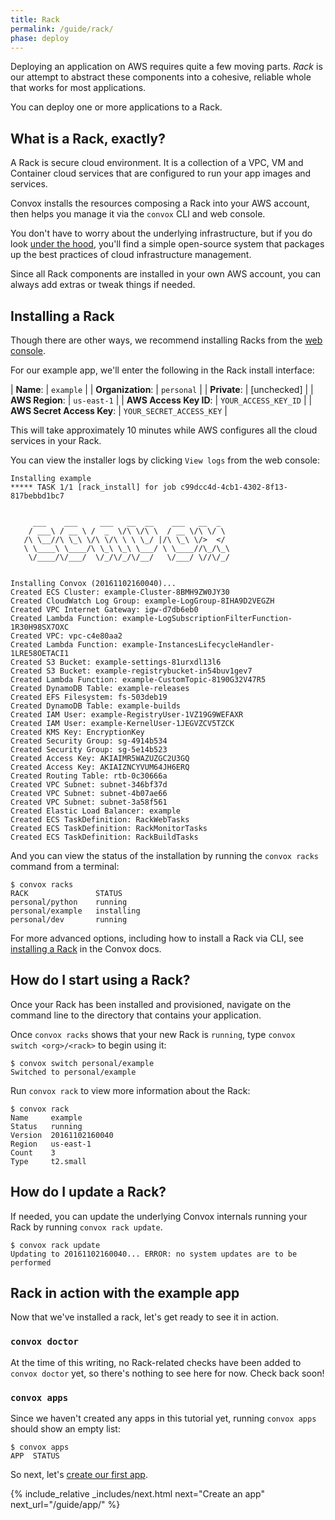 ```yaml
---
title: Rack
permalink: /guide/rack/
phase: deploy
---
```


Deploying an application on AWS requires quite a few moving parts. _Rack_ is our attempt to abstract these components into a cohesive, reliable whole that works for most applications.

You can deploy one or more applications to a Rack.

## What is a Rack, exactly?

A Rack is secure cloud environment. It is a collection of a VPC, VM and Container cloud services that are configured to run your app images and services.

Convox installs the resources composing a Rack into your AWS account, then helps you manage it via the `convox` CLI and web console.

You don't have to worry about the underlying infrastructure, but if you do look [under the hood](/docs/rack/), you'll find a simple open-source system that packages up the best practices of cloud infrastructure management.

Since all Rack components are installed in your own AWS account, you can always add extras or tweak things if needed.

## Installing a Rack

Though there are other ways, we recommend installing Racks from the [web console](https://console.convox.com/).

For our example app, we'll enter the following in the Rack install interface:

| **Name**: | `example` |
| **Organization**: | `personal` |
| **Private**: | [unchecked] |
| **AWS Region**: | `us-east-1` |
| **AWS Access Key ID**: | `YOUR_ACCESS_KEY_ID` |
| **AWS Secret Access Key**: | `YOUR_SECRET_ACCESS_KEY` |

This will take approximately 10 minutes while AWS configures all the cloud services in your Rack.

You can view the installer logs by clicking `View logs` from the web console:

```
Installing example
***** TASK 1/1 [rack_install] for job c99dcc4d-4cb1-4302-8f13-817bebbd1bc7


     ___    ___     ___   __  __    ___   __  _
    / ___\ / __ \ /  _  \/\ \/\ \  / __ \/\ \/ \
   /\ \__//\ \_\ \/\ \/\ \ \ \_/ |/\ \_\ \/>  </
   \ \____\ \____/\ \_\ \_\ \___/ \ \____//\_/\_\
    \/____/\/___/  \/_/\/_/\/__/   \/___/ \//\/_/


Installing Convox (20161102160040)...
Created ECS Cluster: example-Cluster-8BMH9ZW0JY30
Created CloudWatch Log Group: example-LogGroup-8IHA9D2VEGZH
Created VPC Internet Gateway: igw-d7db6eb0
Created Lambda Function: example-LogSubscriptionFilterFunction-1R30H98SX7OXC
Created VPC: vpc-c4e80aa2
Created Lambda Function: example-InstancesLifecycleHandler-1LRE58OETACI1
Created S3 Bucket: example-settings-81urxdl13l6
Created S3 Bucket: example-registrybucket-in54buv1gev7
Created Lambda Function: example-CustomTopic-8190G32V47R5
Created DynamoDB Table: example-releases
Created EFS Filesystem: fs-503deb19
Created DynamoDB Table: example-builds
Created IAM User: example-RegistryUser-1VZ19G9WEFAXR
Created IAM User: example-KernelUser-1JEGVZCV5TZCK
Created KMS Key: EncryptionKey
Created Security Group: sg-4914b534
Created Security Group: sg-5e14b523
Created Access Key: AKIAIMR5WAZUZGC2U3GQ
Created Access Key: AKIAIZNCYVUM64JH6ERQ
Created Routing Table: rtb-0c30666a
Created VPC Subnet: subnet-346bf37d
Created VPC Subnet: subnet-4b07ae66
Created VPC Subnet: subnet-3a58f561
Created Elastic Load Balancer: example
Created ECS TaskDefinition: RackWebTasks
Created ECS TaskDefinition: RackMonitorTasks
Created ECS TaskDefinition: RackBuildTasks
```

And you can view the status of the installation by running the `convox racks` command from a terminal:

```
$ convox racks
RACK               STATUS
personal/python    running
personal/example   installing
personal/dev       running
```

For more advanced options, including how to install a Rack via CLI, see [installing a Rack](/docs/installing-a-rack/) in the Convox docs.

## How do I start using a Rack?

Once your Rack has been installed and provisioned, navigate on the command line to the directory that contains your application.

Once `convox racks` shows that your new Rack is `running`, type `convox switch <org>/<rack>` to begin using it:

```
$ convox switch personal/example
Switched to personal/example
```

Run `convox rack` to view more information about the Rack:

```
$ convox rack
Name     example
Status   running
Version  20161102160040
Region   us-east-1
Count    3
Type     t2.small
```

## How do I update a Rack?

If needed, you can update the underlying Convox internals running your Rack by running `convox rack update`.


```
$ convox rack update
Updating to 20161102160040... ERROR: no system updates are to be performed
```

## Rack in action with the example app

Now that we've installed a rack, let's get ready to see it in action.

### `convox doctor`

At the time of this writing, no Rack-related checks have been added to `convox doctor` yet, so there's nothing to see here for now. Check back soon!

### `convox apps`

Since we haven't created any apps in this tutorial yet, running `convox apps` should show an empty list:

```
$ convox apps
APP  STATUS
```

So next, let's [create our first app](/guide/app/).

{% include_relative _includes/next.html
  next="Create an app"
  next_url="/guide/app/"
%}
